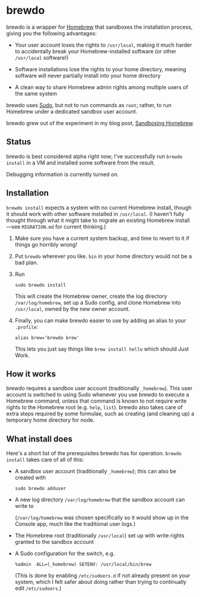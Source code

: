 brewdo
====

brewdo is a wrapper for [Homebrew](http://brew.sh/) that sandboxes the
installation process, giving you the following advantages:

-   Your user account loses the rights to `/usr/local`, making it
    much harder to accidentally break your Homebrew-installed
    software (or other `/usr/local` software!)

-   Software installations lose the rights to your home directory,
    meaning software will never partially install into your home
    directory

-   A clean way to share Homebrew admin rights among multiple users
    of the same system

brewdo uses [Sudo](http://www.sudo.ws/), but not to run commands
as `root`; rather, to run Homebrew under a dedicated sandbox user
account.

brewdo grew out of the experiment in my blog post, [Sandboxing
Homebrew](https://www.zigg.com/2014/sandboxing-homebrew.html).

Status
----

brewdo is best considered alpha right now; I've successfully run
`brewdo install` in a VM and installed some software from the result.

Debugging information is currently turned on.

Installation
----

`brewdo install` expects a system with no current Homebrew install,
though it should work with other software installed in `/usr/local`.
(I haven't fully thought through what it might take to migrate an
existing Homebrew install—see `MIGRATION.md` for current thinking.)

1.  Make sure you have a current system backup, and time to revert to
    it if things go horribly wrong!

2.  Put `brewdo` wherever you like.  `bin` in your home directory
    would not be a bad plan.

3.  Run

        sudo brewdo install

    This will create the Homebrew owner, create the log directory
    `/var/log/homebrew`, set up a Sudo config, and clone Homebrew
    into `/usr/local`, owned by the new owner account.

4.  Finally, you can make brewdo easier to use by adding an alias to
    your `.profile`:

        alias brew='brewdo brew'

    This lets you just say things like `brew install hello` which
    should Just Work.

How it works
----

brewdo requires a sandbox user account (traditionally `_homebrew`).
This user account is switched to using Sudo whenever you use brewdo
to execute a Homebrew command, unless that command is known to not
require write rights to the Homebrew root (e.g. `help`, `list`).
brewdo also takes care of extra steps required by some formulae,
such as creating (and cleaning up) a temporary home directory for
node.

What install does
----

Here's a short list of the prerequisites brewdo has for operation.
`brewdo install` takes care of all of this:

-   A sandbox user account (traditionally `_homebrew`); this can
    also be created with

        sudo brewdo adduser

-   A new log directory `/var/log/homebrew` that the sandbox account
    can write to

    (`/var/log/homebrew` was chosen specifically so it would show
    up in the Console app, much like the traditional user logs.)

-   The Homebrew root (traditionally `/usr/local`) set up with write
    rights granted to the sandbox account

-   A Sudo configuration for the switch, e.g.

        %admin  ALL=(_homebrew) SETENV: /usr/local/bin/brew

    (This is done by enabling `/etc/sudoers.d` if not already present
    on your system, which I felt safer about doing rather than trying
    to continually edit `/etc/sudoers`.)

